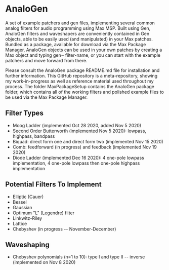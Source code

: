 # AnaloGen
A set of example patchers and gen files, implementing several common analog filters for audio programming using Max MSP. Built using Gen, AnaloGen filters and waveshapers are conveniently contained in Gen objects, able to be easily used (and manipulated) in your Max patches. Bundled as a package, available for download via the Max Package Manager, AnaloGen objects can be used in your own patches by creating a Max object and typing gen~ filter-name, or you can start with the example patchers and move forward from there. 

Please consult the AnaloGen package README.md file for installation and further information. This GitHub repository is a meta-repository, showing my work-in-progress as well as reference material used throughout my process. The folder MaxPackageSetup contains the AnaloGen package folder, which contains all of the working filters and polished example files to be used via the Max Package Manager. 

## Filter Types
- Moog Ladder (implemented Oct 28 2020, added Nov 5 2020)
- Second Order Butterworth (implemented Nov 5 2020): lowpass, highpass, bandpass
- Biquad: direct form one and direct form two (implemented Nov 15 2020)
- Comb: feedforward (in progress) and feedback (implemented Nov 19 2020)
- Diode Ladder (implemented Dec 16 2020): 4 one-pole lowpass implementation, 4 one-pole lowpass then one-pole highpass implementation

## Potential Filters To Implement
- Elliptic (Cauer)
- Bessel
- Gaussian
- Optimum "L" (Legendre) filter
- Linkwitz-Riley
- Lattice
- Chebyshev (in progress -- November-December)

## Waveshaping
- Chebyshev polynomials (n=1 to 10): type I and type II -- inverse (implemented on Nov 8 2020)
